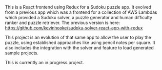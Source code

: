 This is a React frontend using Redux for a Sudoku puzzle app. It evolved from a previous app which was a frontend for a collection of AWS Lambdas
which provided a Sudoku solver, a puzzle generator and human difficulty ranker and puzzle retriever. The previous version is here:
https://github.com/kevinhooke/sudoku-solver-react-app-with-redux

This project is an evolution of that same app to allow the user to play the puzzle, using established approaches like using
pencil notes per square. It also includes the integration with the solver and feature to load generated sample projects.

This is currently an in progress project.
